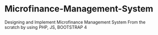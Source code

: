 # Microfinance-Management-System
Designing and Implement Microfinance Management System From the scratch by using PHP, JS, BOOTSTRAP 4
